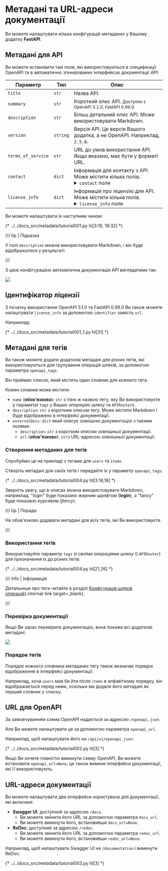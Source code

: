 # Метадані та URL-адреси документації

Ви можете налаштувати кілька конфігурацій метаданих у Вашому додатку **FastAPI**.

## Метадані для API

Ви можете встановити такі поля, які використовуються в специфікації OpenAPI та в автоматично згенерованих інтерфейсах документації API:

| Параметр | Тип | Опис |
|------------|------|-------------|
| `title` | `str` | Назва API. |
| `summary` | `str` | Короткий опис API. <small>Доступно з OpenAPI 3.1.0, FastAPI 0.99.0.</small> |
| `description` | `str` | Більш детальний опис API. Може використовувати Markdown. |
| `version` | `string` | Версія API. Це версія Вашого додатка, а не OpenAPI. Наприклад, `2.5.0`. |
| `terms_of_service` | `str` |  URL до умов використання API. Якщо вказано, має бути у форматі URL. |
| `contact` | `dict` | Інформація для контакту з API. Може містити кілька полів. <details><summary><code>contact</code> поля</summary><table><thead><tr><th>Параметр</th><th>Тип</th><th>Опис</th></tr></thead><tbody><tr><td><code>name</code></td><td><code>str</code></td><td>Ім'я контактної особи або організації.</td></tr><tr><td><code>url</code></td><td><code>str</code></td><td>URL з інформацією для контакту. Повинен бути у форматі URL.</td></tr><tr><td><code>email</code></td><td><code>str</code></td><td>Email контактної особи або організації. Повинен бути у форматі електронної пошти.</td></tr></tbody></table></details> |
| `license_info` | `dict` | Інформація про ліцензію для API. Може містити кілька полів. <details><summary><code>license_info</code> поля</summary><table><thead><tr><th>Параметр</th><th>Тип</th><th>Опис</th></tr></thead><tbody><tr><td><code>name</code></td><td><code>str</code></td><td><strong>ОБОВ'ЯЗКОВО</strong> (якщо встановлено <code>license_info</code>). Назва ліцензії для API.</td></tr><tr><td><code>identifier</code></td><td><code>str</code></td><td>Ліцензійний вираз за <a href="https://spdx.org/licenses/" class="external-link" target="_blank">SPDX</a> для API. Поле <code>identifier</code> взаємовиключне з полем <code>url</code>. <small>Доступно з OpenAPI 3.1.0, FastAPI 0.99.0.</small></td></tr><tr><td><code>url</code></td><td><code>str</code></td><td>URL до ліцензії, яка використовується для API. Повинен бути у форматі URL.</td></tr></tbody></table></details> |

Ви можете налаштувати їх наступним чином:

{* ../../docs_src/metadata/tutorial001.py hl[3:16, 19:32] *}

/// tip | Підказка

У полі `description` можна використовувати Markdown, і він буде відображатися у результаті.

///

З цією конфігурацією автоматична документація API виглядатиме так:

<img src="/img/tutorial/metadata/image01.png">

## Ідентифікатор ліцензії

З початку використання OpenAPI 3.1.0 та FastAPI 0.99.0 Ви також можете налаштувати `license_info` за допомогою `identifier` замість `url`.

Наприклад:

{* ../../docs_src/metadata/tutorial001_1.py hl[31] *}

## Метадані для тегів

Ви також можете додати додаткові метадані для різних тегів, які використовуються для групування операцій шляхів, за допомогою параметра `openapi_tags`.

Він приймає список, який містить один словник для кожного тега.

Кожен словник може містити:

* `name` (**обов'язково**): `str` з тією ж назвою тегу, яку Ви використовуєте у параметрі  `tags` у Ваших *операціях шляху* та `APIRouter`s.
* `description`: `str` з коротким описом тегу. Може містити Markdown і буде відображено в інтерфейсі документації.
* `externalDocs`: `dict` який описує зовнішню документацію з такими полями:
    * `description`: `str` з коротким описом зовнішньої документації.
    * `url` (**обов'язково**): `str`з URL-адресою зовнішньої документації.

### Створення метаданих для тегів

Спробуймо це на прикладі з тегами для `users` та `items`.

Створіть метадані для своїх тегів і передайте їх у параметр  `openapi_tags`:

{* ../../docs_src/metadata/tutorial004.py hl[3:16,18] *}

Зверніть увагу, що в описах можна використовувати Markdown, наприклад, "login" буде показано жирним шрифтом (**login**), а "fancy" буде показано курсивом (_fancy_).

/// tip | Порада

Не обов'язково додавати метадані для всіх тегів, які Ви використовуєте.

///

### Використання тегів

Використовуйте параметр `tags` зі своїми *операціями шляху* (і `APIRouter`) для призначення їх до різних тегів:

{* ../../docs_src/metadata/tutorial004.py hl[21,26] *}

/// info | Інформація

Детальніше про теги читайте в розділі [Конфігурація шляхів операцій](path-operation-configuration.md#tags){.internal-link target=_blank}.

///

### Перевірка документації

Якщо Ви зараз перевірите документацію, вона покаже всі додаткові метадані:

<img src="/img/tutorial/metadata/image02.png">

### Порядок тегів

Порядок кожного словника метаданих тегу також визначає порядок відображення в інтерфейсі документації.

Наприклад, хоча `users` мав би йти після `items` в алфавітному порядку, він відображається перед ними, оскільки ми додали його метадані як перший словник у списку.

## URL для OpenAPI

За замовчуванням схема OpenAPI надається за адресою `/openapi.json`.

Але Ви можете налаштувати це за допомогою параметра `openapi_url`.

Наприклад, щоб налаштувати його на `/api/v1/openapi.json`:

{* ../../docs_src/metadata/tutorial002.py hl[3] *}

Якщо Ви хочете повністю вимкнути схему OpenAPI, Ви можете встановити `openapi_url=None`, це також вимкне інтерфейси документації, які її використовують.

## URL-адреси документації

Ви можете налаштувати два інтерфейси користувача для документації, які включені:

* **Swagger UI**: доступний за адресою `/docs`.
    * Ви можете змінити його URL за допомогою параметра `docs_url`.
    * Ви можете вимкнути його, встановивши `docs_url=None`.
* **ReDoc**: доступний за адресою `/redoc`.
    * Ви можете змінити його URL за допомогою параметра `redoc_url`.
    * Ви можете вимкнути його, встановивши `redoc_url=None`.

Наприклад, щоб налаштувати Swagger UI на `/documentation` і вимкнути ReDoc:

{* ../../docs_src/metadata/tutorial003.py hl[3] *}
